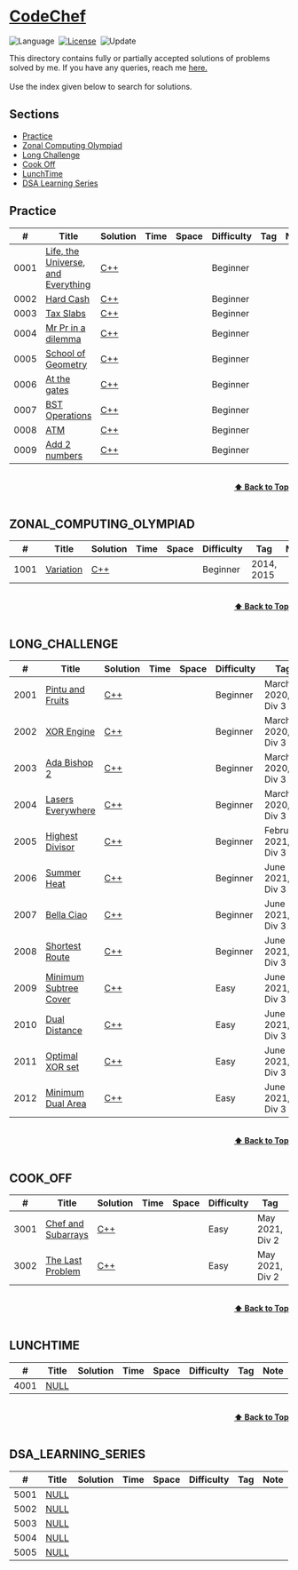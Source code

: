# [CodeChef](https://www.codechef.com)

![Language](https://img.shields.io/badge/language-Python%20%2F%20Modern%20C++-orange.svg)&nbsp;
[![License](https://img.shields.io/badge/license-MIT-blue.svg)](./LICENSE.md)&nbsp;
![Update](https://img.shields.io/badge/update-weekly-green.svg)&nbsp;

This directory contains fully or partially accepted solutions of problems solved by me. If you have any queries, reach me [here.](https://discuss.codechef.com/u/nimesh_04/)<br>
<br>
Use the index given below to search for solutions.

## Sections

* <a href="#Practice">Practice</a><br>
* <a href="#ZONAL_COMPUTING_OLYMPIAD">Zonal Computing Olympiad</a><br>
* <a href="#LONG_CHALLENGE">Long Challenge</a><br>
* <a href="#COOK_OFF">Cook Off</a><br>
* <a href="#LUNCHTIME">LunchTime</a><br>
* <a href="#DSA_LEARNING_SERIES">DSA Learning Series</a><br>


## Practice
|  #  | Title           |  Solution       |  Time           | Space           | Difficulty    | Tag          | Note| 
|-----|---------------- | --------------- | --------------- | --------------- | ------------- |--------------|-----|
0001 | [Life, the Universe, and Everything](https://www.codechef.com/problems/TEST) | [C++](./Practice/test.cpp) |        |          | Beginner         |||
0002 | [Hard Cash](https://www.codechef.com/problems/CASH) | [C++](./Practice/cash.cpp) |        |          | Beginner         |||
0003 | [Tax Slabs](https://www.codechef.com/problems/SLAB) | [C++](./Practice/slab.cpp) |        |          | Beginner         |||
0004 | [Mr Pr in a dilemma](https://www.codechef.com/problems/ICM2008) | [C++](./Practice/icm2008.cpp) |        |          | Beginner        |||
0005 | [School of Geometry](https://www.codechef.com/problems/SNUG_FIT) | [C++](./Practice/snug_fit.cpp) |        |          | Beginner         |||
0006 | [At the gates](https://www.codechef.com/problems/POPGATES) | [C++](./Practice/popgates.cpp) |        |          | Beginner         |||
0007 | [BST Operations](https://www.codechef.com/problems/BSTOPS) | [C++](./Practice/bstops.cpp) |        |          | Beginner         |||
0008 | [ATM](https://www.codechef.com/problems/HS08TEST) | [C++](./Practice/) |        |          | Beginner         |||
0009 | [Add 2 numbers](https://www.codechef.com/problems/FLOW001) | [C++](./Practice/) |        |          | Beginner         |||

<br/>
<div align="right">
    <b><a href="#Sections">⬆️ Back to Top</a></b>
</div>
<br/>

## ZONAL_COMPUTING_OLYMPIAD
|  #  | Title           |  Solution       |  Time           | Space           | Difficulty    | Tag          | Note| 
|-----|---------------- | --------------- | --------------- | --------------- | ------------- |--------------|-----|
1001 | [Variation](https://www.codechef.com/ZCOPRAC/problems/ZCO15002) | [C++]() |        |          | Beginner | 2014, 2015 ||

<br/>
<div align="right">
    <b><a href="#Sections">⬆️ Back to Top</a></b>
</div>
<br/>

## LONG_CHALLENGE
|  #  | Title           |  Solution       |  Time           | Space           | Difficulty    | Tag          | Note| 
|-----|---------------- | --------------- | --------------- | --------------- | ------------- |--------------|-----|
2001 | [Pintu and Fruits](https://www.codechef.com/MARCH20B/problems/CHPINTU) | [C++](./Long_challenge/chpintu.cpp) |        |          | Beginner         | March 2020, Div 3 ||
2002 | [XOR Engine](https://www.codechef.com/MARCH20B/problems/ENGXOR) | [C++](./Long_challenge/engxor.cpp) |        |          | Beginner         | March 2020, Div 3 ||
2003 | [Ada Bishop 2](https://www.codechef.com/MARCH20B/problems/ADASHOP2) | [C++](/Long_challenge/adashop2.cpp) |        |          | Beginner         | March 2020, Div 3 ||
2004 | [Lasers Everywhere](https://www.codechef.com/MARCH20B/problems/LAZER) | [C++](./Long_challenge/lazer.cpp) |        |          | Beginner         | March 2020, Div 3 ||
2005 | [Highest Divisor](https://www.codechef.com/MARCH20B/problems/) | [C++](./Long_challenge/) |        |          | Beginner         | February 2021, Div 3 ||
2006 | [Summer Heat](https://www.codechef.com/MARCH20B/problems/CHPINTU) | [C++](./Long_challenge/summer_heat.cpp) |        |          | Beginner         | June 2021, Div 3 ||
2007 | [Bella Ciao](https://www.codechef.com/MARCH20B/problems/CHPINTU) | [C++](./Long_challenge/bella_ciao.cpp) |        |          | Beginner         | June 2021, Div 3 ||
2008 | [Shortest Route](https://www.codechef.com/MARCH20B/problems/CHPINTU) | [C++](./Long_challenge/shortest_route.cpp) |        |          | Beginner         | June 2021, Div 3 ||
2009 | [Minimum Subtree Cover](https://www.codechef.com/MARCH20B/problems/CHPINTU) | [C++](./Long_challenge/min_subtree_cover.cpp) |        |          | Easy        | June 2021, Div 3 ||
2010 | [Dual Distance](https://www.codechef.com/MARCH20B/problems/CHPINTU) | [C++](./Long_challenge/dual_dist.cpp) |        |          | Easy        | June 2021, Div 3 ||
2011 | [Optimal XOR set](https://www.codechef.com/MARCH20B/problems/CHPINTU) | [C++](./Long_challenge/optimal_xor_set.cpp) |        |          | Easy         | June 2021, Div 3 ||
2012 | [Minimum Dual Area](https://www.codechef.com/MARCH20B/problems/CHPINTU) | [C++](./Long_challenge/minimum_dual_area.cpp) |        |          | Easy        | June 2021, Div 3 ||

<br/>
<div align="right">
    <b><a href="#Sections">⬆️ Back to Top</a></b>
</div>
<br/>

## COOK_OFF
|  #  | Title           |  Solution       |  Time           | Space           | Difficulty    | Tag          | Note| 
|-----|---------------- | --------------- | --------------- | --------------- | ------------- |--------------|-----|
3001 | [Chef and Subarrays](https://www.codechef.com/problems/CSUBS) | [C++](./Easy/Life_univ_everything.cpp) |        |          | Easy | May 2021, Div 2 ||
3002 | [The Last Problem](https://www.codechef.com/problems/TLAPM) | [C++](./Easy/Life_univ_everything.cpp) |        |          | Easy | May 2021, Div 2 ||

<br/>
<div align="right">
    <b><a href="#Sections">⬆️ Back to Top</a></b>
</div>
<br/>

## LUNCHTIME
|  #  | Title           |  Solution       |  Time           | Space           | Difficulty    | Tag          | Note| 
|-----|---------------- | --------------- | --------------- | --------------- | ------------- |--------------|-----|
4001 | [NULL]() | []() |        |          |          |||

<br/>
<div align="right">
    <b><a href="#Sections">⬆️ Back to Top</a></b>
</div>
<br/>

## DSA_LEARNING_SERIES
|  #  | Title           |  Solution       |  Time           | Space           | Difficulty    | Tag          | Note| 
|-----|---------------- | --------------- | --------------- | --------------- | ------------- |--------------|-----|
5001 | [NULL]() | []() |        |          |          |||
5002 | [NULL]() | []() |        |          |          |||
5003 | [NULL]() | []() |        |          |          |||
5004 | [NULL]() | []() |        |          |          |||
5005 | [NULL]() | []() |        |          |          |||